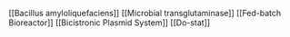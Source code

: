 [[Bacillus amyloliquefaciens]]
[[Microbial transglutaminase]]
[[Fed-batch Bioreactor]]
[[Bicistronic Plasmid System]]
[[Do-stat]]
